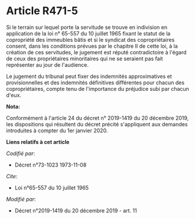 # Article R471-5

Si le terrain sur lequel porte la servitude se trouve en indivision en application de la loi n° 65-557 du 10 juillet 1965
fixant le statut de la copropriété des immeubles bâtis et si le syndicat des copropriétaires consent, dans les conditions
prévues par le chapitre II de cette loi, à la création de ces servitudes, le jugement est réputé contradictoire à l'égard de
ceux des propriétaires minoritaires qui ne se seraient pas fait représenter au jour de l'audience.

Le jugement du tribunal peut fixer des indemnités approximatives et provisionnelles et des indemnités définitives différentes
pour chacun des copropriétaires, compte tenu de l'importance du préjudice subi par chacun d'eux.

**Nota:**

Conformément à l'article 24 du décret n° 2019-1419 du 20 décembre 2019, les dispositions qui résultent du décret précité
s'appliquent aux demandes introduites à compter du 1er janvier 2020.

**Liens relatifs à cet article**

_Codifié par_:

  - Décret n°73-1023 1973-11-08

_Cite_:

  - Loi n°65-557 du 10 juillet 1965

_Modifié par_:

  - Décret n°2019-1419 du 20 décembre 2019 - art. 11
